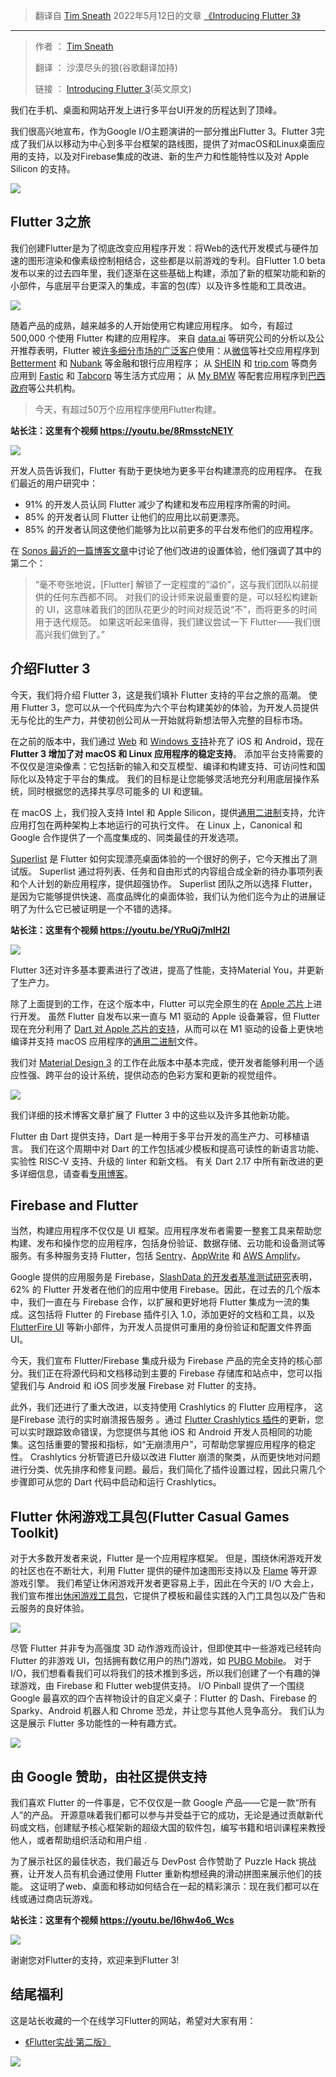 >翻译自 [Tim Sneath](https://medium.com/@timsneath) 2022年5月12日的文章 [《Introducing Flutter 3》](https://medium.com/flutter/introducing-flutter-3-5eb69151622f)

---

>作者 ： [Tim Sneath](https://medium.com/@timsneath)
>
>翻译 ： 沙漠尽头的狼(谷歌翻译加持)
>
>链接 ： [Introducing Flutter 3](https://medium.com/flutter/introducing-flutter-3-5eb69151622f)(英文原文)

我们在手机、桌面和网站开发上进行多平台UI开发的历程达到了顶峰。

我们很高兴地宣布，作为Google I/O主题演讲的一部分推出Flutter 3。Flutter 3完成了我们从以移动为中心到多平台框架的路线图，提供了对macOS和Linux桌面应用的支持，以及对Firebase集成的改进、新的生产力和性能特性以及对 Apple Silicon 的支持。

![](https://img1.dotnet9.com/2022/05/3501.png)

## Flutter 3之旅

我们创建Flutter是为了彻底改变应用程序开发：将Web的迭代开发模式与硬件加速的图形渲染和像素级控制相结合，这些都是以前游戏的专利。自Flutter 1.0 beta发布以来的过去四年里，我们逐渐在这些基础上构建，添加了新的框架功能和新的小部件，与底层平台更深入的集成，丰富的包(库）以及许多性能和工具改进。

![](https://img1.dotnet9.com/2022/05/3502.png)

随着产品的成熟，越来越多的人开始使用它构建应用程序。 如今，有超过 500,000 个使用 Flutter 构建的应用程序。 来自 [data.ai](https://www.data.ai/en/) 等研究公司的分析以及公开推荐表明，Flutter 被[许多细分市场的广泛客户](https://flutter.dev/showcase)使用：从[微信](https://play.google.com/store/apps/details?id=com.tencent.mm&hl=en_US&gl=US)等社交应用程序到 [Betterment](https://apps.apple.com/us/app/betterment-investing-saving/id393156562) 和 [Nubank](https://play.google.com/store/apps/details?id=com.nu.production&hl=en_US&gl=US) 等金融和银行应用程序； 从 [SHEIN](https://play.google.com/store/apps/details?id=com.zzkko&hl=en_US&gl=US) 和 [trip.com](https://apps.apple.com/us/app/trip-com-hotels-flights-trains/id681752345) 等商务应用到 [Fastic](https://fastic.com/) 和 [Tabcorp](https://auspreneur.com.au/tabcorp-adopts-googles-flutter-platform/) 等生活方式应用； 从 [My BMW](https://www.press.bmwgroup.com/global/article/detail/T0328610EN/the-my-bmw-app:-new-features-and-tech-insights-for-march-2021?language=en) 等配套应用程序到[巴西政府](https://apps.apple.com/app/id1506827551)等公共机构。


>今天，有超过50万个应用程序使用Flutter构建。

**站长注：这里有个视频 https://youtu.be/8RmsstcNE1Y**

![](https://img1.dotnet9.com/2022/05/3503.png)

开发人员告诉我们，Flutter 有助于更快地为更多平台构建漂亮的应用程序。 在我们最近的用户研究中：

- 91% 的开发人员认同 Flutter 减少了构建和发布应用程序所需的时间。
- 85% 的开发者认同 Flutter 让他们的应用比以前更漂亮。
- 85% 的开发者认同这使他们能够为比以前更多的平台发布他们的应用程序。

在 [Sonos 最近的一篇博客文章](https://tech-blog.sonos.com/posts/renovating-setup-with-flutter/)中讨论了他们改进的设置体验，他们强调了其中的第二个：

>“毫不夸张地说，[Flutter] 解锁了一定程度的“溢价”，这与我们团队以前提供的任何东西都不同。 对我们的设计师来说最重要的是，可以轻松构建新的 UI，这意味着我们的团队花更少的时间对规范说“不”，而将更多的时间用于迭代规范。 如果这听起来值得，我们建议尝试一下 Flutter——我们很高兴我们做到了。”

## 介绍Flutter 3

今天，我们将介绍 Flutter 3，这是我们填补 Flutter 支持的平台之旅的高潮。 使用 Flutter 3，您可以从一个代码库为六个平台构建美妙的体验，为开发人员提供无与伦比的生产力，并使初创公司从一开始就将新想法带入完整的目标市场。

在之前的版本中，我们通过 [Web](https://medium.com/flutter/flutter-web-support-hits-the-stable-milestone-d6b84e83b425) 和 [Windows 支持](https://medium.com/flutter/announcing-flutter-for-windows-6979d0d01fed)补充了 iOS 和 Android，现在 **Flutter 3 增加了对 macOS 和 Linux 应用程序的稳定支持**。 添加平台支持需要的不仅仅是渲染像素：它包括新的输入和交互模型、编译和构建支持、可访问性和国际化以及特定于平台的集成。 我们的目标是让您能够灵活地充分利用底层操作系统，同时根据您的选择共享尽可能多的 UI 和逻辑。

在 macOS 上，我们投入支持 Intel 和 Apple Silicon，提供[通用二进制](https://developer.apple.com/documentation/apple-silicon/building-a-universal-macos-binary)支持，允许应用打包在两种架构上本地运行的可执行文件。 在 Linux 上，Canonical 和 Google 合作提供了一个高度集成的、同类最佳的开发选项。

[Superlist](https://superlist.com/) 是 Flutter 如何实现漂亮桌面体验的一个很好的例子，它今天推出了测试版。 Superlist 通过将列表、任务和自由形式的内容组合成全新的待办事项列表和个人计划的新应用程序，提供超强协作。 Superlist 团队之所以选择 Flutter，是因为它能够提供快速、高度品牌化的桌面体验，我们认为他们迄今为止的进展证明了为什么它已被证明是一个不错的选择。

**站长注：这里有个视频 https://youtu.be/YRuQj7mlH2I**

![](https://img1.dotnet9.com/2022/05/3504.png)

Flutter 3还对许多基本要素进行了改进，提高了性能，支持Material You，并更新了生产力。

除了上面提到的工作，在这个版本中，Flutter 可以完全原生的在 [Apple 芯片](https://support.apple.com/en-us/HT211814)上进行开发。 虽然 Flutter 自发布以来一直与 M1 驱动的 Apple 设备兼容，但 Flutter 现在充分利用了 [Dart 对 Apple 芯片的支持](https://medium.com/dartlang/announcing-dart-2-14-b48b9bb2fb67)，从而可以在 M1 驱动的设备上更快地编译并支持 macOS 应用程序的[通用二进制](https://developer.apple.com/documentation/apple-silicon/building-a-universal-macos-binary)文件。

我们对 [Material Design 3](https://m3.material.io/) 的工作在此版本中基本完成，使开发者能够利用一个适应性强、跨平台的设计系统，提供动态的色彩方案和更新的视觉组件。

![](https://img1.dotnet9.com/2022/05/3505.png)

我们详细的技术博客文章扩展了 Flutter 3 中的这些以及许多其他新功能。

Flutter 由 Dart 提供支持，Dart 是一种用于多平台开发的高生产力、可移植语言。 我们在这个周期中对 Dart 的工作包括减少模板和提高可读性的新语言功能、实验性 RISC-V 支持、升级的 linter 和新文档。 有关 Dart 2.17 中所有新改进的更多详细信息，请查看[专用博客](https://medium.com/dartlang)。

## Firebase and Flutter

当然，构建应用程序不仅仅是 UI 框架。应用程序发布者需要一整套工具来帮助您构建、发布和操作您的应用程序，包括身份验证、数据存储、云功能和设备测试等服务。有多种服务支持 Flutter，包括 [Sentry](https://docs.sentry.io/platforms/flutter/)、[AppWrite](https://appwrite.io/docs/getting-started-for-flutter) 和 [AWS Amplify](https://docs.amplify.aws/start/q/integration/flutter/)。

Google 提供的应用服务是 Firebase，[SlashData 的开发者基准测试研究](https://www.slashdata.co/developer-program-benchmarking/?)表明，62% 的 Flutter 开发者在他们的应用中使用 Firebase。因此，在过去的几个版本中，我们一直在与 Firebase 合作，以扩展和更好地将 Flutter 集成为一流的集成。这包括将 Flutter 的 Firebase 插件引入 1.0，添加更好的文档和工具，以及[ FlutterFire UI](https://pub.dev/packages/flutterfire_ui) 等新小部件，为开发人员提供可重用的身份验证和配置文件界面 UI。

今天，我们宣布 Flutter/Firebase 集成升级为 Firebase 产品的完全支持的核心部分。我们正在将源代码和文档移动到主要的 Firebase 存储库和站点中，您可以指望我们与 Android 和 iOS 同步发展 Firebase 对 Flutter 的支持。

此外，我们还进行了重大改进，以支持使用 Crashlytics 的 Flutter 应用程序， 这是Firebase 流行的实时崩溃报告服务 。通过 [Flutter Crashlytics 插件](https://firebase.google.com/docs/crashlytics)的更新，您可以实时跟踪致命错误，为您提供与其他 iOS 和 Android 开发人员相同的功能集。这包括重要的警报和指标，如“无崩溃用户”，可帮助您掌握应用程序的稳定性。 Crashlytics 分析管道已升级以改进 Flutter 崩溃的聚类，从而更快地对问题进行分类、优先排序和修复问题。最后，我们简化了插件设置过程，因此只需几个步骤即可从您的 Dart 代码中启动和运行 Crashlytics。

## Flutter 休闲游戏工具包(Flutter Casual Games Toolkit)

对于大多数开发者来说，Flutter 是一个应用程序框架。 但是，围绕休闲游戏开发的社区也在不断壮大，利用 Flutter 提供的硬件加速图形支持以及 [Flame](https://flame-engine.org/) 等开源游戏引擎。 我们希望让休闲游戏开发者更容易上手，因此在今天的 I/O 大会上，我们宣布推出[休闲游戏工具包](https://flutter.dev/games)，它提供了模板和最佳实践的入门工具包以及广告和云服务的良好体验。

![](https://img1.dotnet9.com/2022/05/3506.png)

尽管 Flutter 并非专为高强度 3D 动作游戏而设计，但即使其中一些游戏已经转向 Flutter 的非游戏 UI，包括拥有数亿用户的热门游戏，如 [PUBG Mobile](https://play.google.com/store/apps/details?id=com.tencent.ig)。 对于 I/O，我们想看看我们可以将我们的技术推到多远，所以我们创建了一个有趣的弹球游戏，由 Firebase 和 Flutter web提供支持。 I/O Pinball 提供了一个围绕 Google 最喜欢的四个吉祥物设计的自定义桌子：Flutter 的 Dash、Firebase 的 Sparky、Android 机器人和 Chrome 恐龙，并让您与其他人竞争高分。 我们认为这是展示 Flutter 多功能性的一种有趣方式。

![](https://img1.dotnet9.com/2022/05/3507.png)

## 由 Google 赞助，由社区提供支持

我们喜欢 Flutter 的一件事是，它不仅仅是一款 Google 产品——它是一款“所有人”的产品。 开源意味着我们都可以参与并受益于它的成功，无论是通过贡献新代码或文档，创建赋予核心框架新的超级大国的软件包，编写书籍和培训课程来教授他人，或者帮助组织活动和用户组 .

为了展示社区的最佳状态，我们最近与 DevPost 合作赞助了 Puzzle Hack 挑战赛，让开发人员有机会通过使用 Flutter 重新构想经典的滑动拼图来展示他们的技能。 这证明了web、桌面和移动如何结合在一起的精彩演示：现在我们都可以在线或通过商店玩游戏。

**站长注：这里有个视频 https://youtu.be/l6hw4o6_Wcs**

![](https://img1.dotnet9.com/2022/05/3508.png)

谢谢您对Flutter的支持，欢迎来到Flutter 3!

## 结尾福利

这是站长收藏的一个在线学习Flutter的网站，希望对大家有用：

- [《Flutter实战·第二版》](https://book.flutterchina.club/)

![](https://img1.dotnet9.com/2022/05/3509.gif)